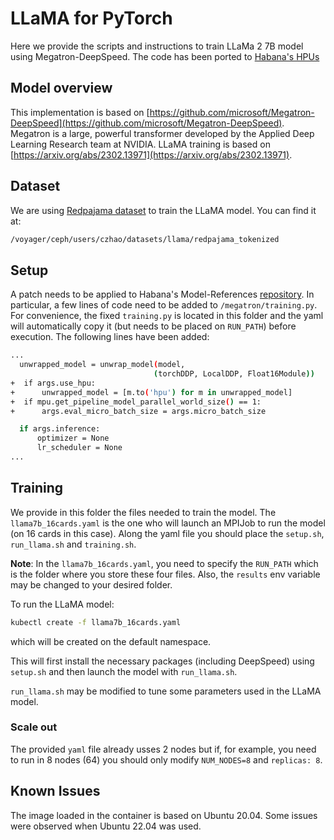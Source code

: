 # LLaMA for PyTorch
Here we provide the scripts and instructions to train LLaMa 2 7B model using Megatron-DeepSpeed. The code has been ported to [Habana's HPUs](https://github.com/HabanaAI/Model-References/tree/1.11.0/PyTorch/nlp/DeepSpeedExamples/Megatron-DeepSpeed)

## Model overview

This implementation is based on [https://github.com/microsoft/Megatron-DeepSpeed](https://github.com/microsoft/Megatron-DeepSpeed). Megatron is a large, powerful transformer developed by the Applied Deep Learning Research team at NVIDIA. LLaMA training is based on [https://arxiv.org/abs/2302.13971](https://arxiv.org/abs/2302.13971).

## Dataset

We are using [Redpajama dataset](https://huggingface.co/datasets/togethercomputer/RedPajama-Data-1T) to train the LLaMA model. You can find it at:
```bash
/voyager/ceph/users/czhao/datasets/llama/redpajama_tokenized
```

## Setup
A patch needs to be applied to Habana's Model-References [repository](https://github.com/HabanaAI/Model-References/tree/1.11.0/PyTorch/nlp/DeepSpeedExamples/Megatron-DeepSpeed). In particular, a few lines of code need to be added to `/megatron/training.py`. For convenience, the fixed `training.py` is located in this folder and the yaml will automatically copy it (but needs to be placed on `RUN_PATH`) before execution. The following lines have been added:
```bash
...
  unwrapped_model = unwrap_model(model,
                                (torchDDP, LocalDDP, Float16Module))
+  if args.use_hpu:
+      unwrapped_model = [m.to('hpu') for m in unwrapped_model]
+  if mpu.get_pipeline_model_parallel_world_size() == 1:
+      args.eval_micro_batch_size = args.micro_batch_size

  if args.inference:
      optimizer = None
      lr_scheduler = None
...
```

## Training
We provide in this folder the files needed to train the model. The `llama7b_16cards.yaml` is the one who will launch an MPIJob to run the model (on 16 cards in this case). Along the yaml file you should place the `setup.sh`, `run_llama.sh` and `training.sh`.

**Note**: In the `llama7b_16cards.yaml`, you need to specify the `RUN_PATH` which is the folder where you store these four files. Also, the `results` env variable may be changed to your desired folder.

To run the LLaMA model:
```bash
kubectl create -f llama7b_16cards.yaml
```
which will be created on the default namespace.

This will first install the necessary packages (including DeepSpeed) using `setup.sh` and then launch the model with `run_llama.sh`.

`run_llama.sh` may be modified to tune some parameters used in the LLaMA model.

### Scale out
The provided `yaml` file already usses 2 nodes but if, for example, you need to run in 8 nodes (64) you should only modify `NUM_NODES=8` and `replicas: 8`.


## Known Issues
The image loaded in the container is based on Ubuntu 20.04. Some issues were observed when Ubuntu 22.04 was used.



